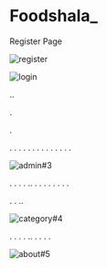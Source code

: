 # Foodshala_



Register Page

![register](https://user-images.githubusercontent.com/32640041/91650473-aa879a00-ea9d-11ea-913e-6b7b20d653d3.gif)










![login](https://user-images.githubusercontent.com/32640041/91650519-54672680-ea9e-11ea-8ebf-83ef906256f3.gif)






..

.

.

.
.
.
.
.
.
.
.
.
.
.
.
.
.

![admin#3](https://user-images.githubusercontent.com/32640041/91650576-ec651000-ea9e-11ea-8044-b85946e0e382.gif)


.
.
.
.
..
.
.
.
.
.
.
.
.

.
.
..

![category#4](https://user-images.githubusercontent.com/32640041/91650637-a9f00300-ea9f-11ea-909e-a316d9e47ffb.gif)



.
.
.
.
..
.
.
.
.

![about#5](https://user-images.githubusercontent.com/32640041/91650663-de63bf00-ea9f-11ea-91cf-0c2643f3e256.gif)




